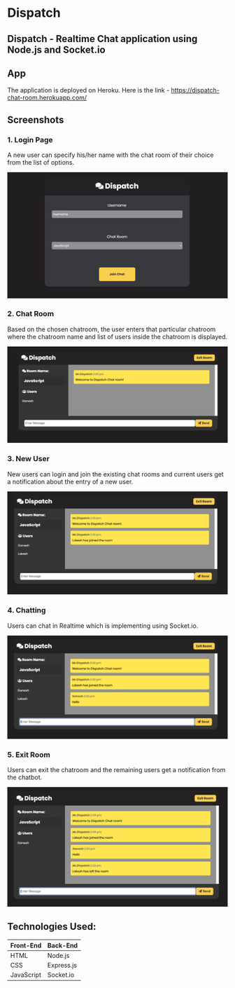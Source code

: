 # Dispatch
## Dispatch - Realtime Chat application using Node.js and Socket.io

## App
The application is deployed on Heroku. Here is the link - https://dispatch-chat-room.herokuapp.com/

## Screenshots

### 1. Login Page

A new user can specify his/her name with the chat room of their choice from the list of options.

![login](https://github.com/sriganeshlokesh/dispatch/blob/master/img/entry.png)

### 2. Chat Room

Based on the chosen chatroom, the user enters that particular chatroom where the chatroom name and list of users inside the chatroom is displayed.

![chatroom](https://github.com/sriganeshlokesh/dispatch/blob/master/img/chatroom.png)

### 3. New User

New users can login and join the existing chat rooms and current users get a notification about the entry of a new user.

![newuser](https://github.com/sriganeshlokesh/dispatch/blob/master/img/newuser.png)

### 4. Chatting

Users can chat in Realtime which is implementing using Socket.io.

![message](https://github.com/sriganeshlokesh/dispatch/blob/master/img/message.png)

### 5. Exit Room

Users can exit the chatroom and the remaining users get a notification from the chatbot.

![exitroom](https://github.com/sriganeshlokesh/dispatch/blob/master/img/exitroom.png)

## Technologies Used:

Front-End |Back-End
------------ | ------------
HTML | Node.js
CSS | Express.js
JavaScript |  Socket.io
